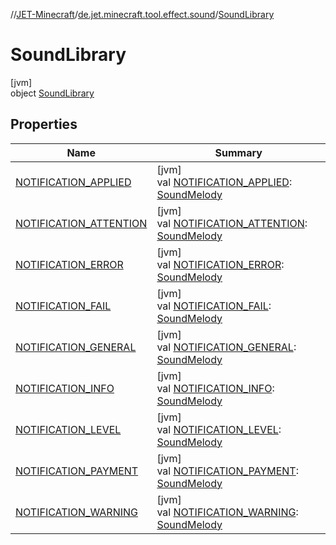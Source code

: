 //[JET-Minecraft](../../../index.md)/[de.jet.minecraft.tool.effect.sound](../index.md)/[SoundLibrary](index.md)

# SoundLibrary

[jvm]\
object [SoundLibrary](index.md)

## Properties

| Name | Summary |
|---|---|
| [NOTIFICATION_APPLIED](-n-o-t-i-f-i-c-a-t-i-o-n_-a-p-p-l-i-e-d.md) | [jvm]<br>val [NOTIFICATION_APPLIED](-n-o-t-i-f-i-c-a-t-i-o-n_-a-p-p-l-i-e-d.md): [SoundMelody](../-sound-melody/index.md) |
| [NOTIFICATION_ATTENTION](-n-o-t-i-f-i-c-a-t-i-o-n_-a-t-t-e-n-t-i-o-n.md) | [jvm]<br>val [NOTIFICATION_ATTENTION](-n-o-t-i-f-i-c-a-t-i-o-n_-a-t-t-e-n-t-i-o-n.md): [SoundMelody](../-sound-melody/index.md) |
| [NOTIFICATION_ERROR](-n-o-t-i-f-i-c-a-t-i-o-n_-e-r-r-o-r.md) | [jvm]<br>val [NOTIFICATION_ERROR](-n-o-t-i-f-i-c-a-t-i-o-n_-e-r-r-o-r.md): [SoundMelody](../-sound-melody/index.md) |
| [NOTIFICATION_FAIL](-n-o-t-i-f-i-c-a-t-i-o-n_-f-a-i-l.md) | [jvm]<br>val [NOTIFICATION_FAIL](-n-o-t-i-f-i-c-a-t-i-o-n_-f-a-i-l.md): [SoundMelody](../-sound-melody/index.md) |
| [NOTIFICATION_GENERAL](-n-o-t-i-f-i-c-a-t-i-o-n_-g-e-n-e-r-a-l.md) | [jvm]<br>val [NOTIFICATION_GENERAL](-n-o-t-i-f-i-c-a-t-i-o-n_-g-e-n-e-r-a-l.md): [SoundMelody](../-sound-melody/index.md) |
| [NOTIFICATION_INFO](-n-o-t-i-f-i-c-a-t-i-o-n_-i-n-f-o.md) | [jvm]<br>val [NOTIFICATION_INFO](-n-o-t-i-f-i-c-a-t-i-o-n_-i-n-f-o.md): [SoundMelody](../-sound-melody/index.md) |
| [NOTIFICATION_LEVEL](-n-o-t-i-f-i-c-a-t-i-o-n_-l-e-v-e-l.md) | [jvm]<br>val [NOTIFICATION_LEVEL](-n-o-t-i-f-i-c-a-t-i-o-n_-l-e-v-e-l.md): [SoundMelody](../-sound-melody/index.md) |
| [NOTIFICATION_PAYMENT](-n-o-t-i-f-i-c-a-t-i-o-n_-p-a-y-m-e-n-t.md) | [jvm]<br>val [NOTIFICATION_PAYMENT](-n-o-t-i-f-i-c-a-t-i-o-n_-p-a-y-m-e-n-t.md): [SoundMelody](../-sound-melody/index.md) |
| [NOTIFICATION_WARNING](-n-o-t-i-f-i-c-a-t-i-o-n_-w-a-r-n-i-n-g.md) | [jvm]<br>val [NOTIFICATION_WARNING](-n-o-t-i-f-i-c-a-t-i-o-n_-w-a-r-n-i-n-g.md): [SoundMelody](../-sound-melody/index.md) |
